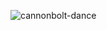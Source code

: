 ![cannonbolt-dance](https://github.com/user-attachments/assets/64f27499-c527-4889-9f7b-9829333536ac)
